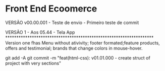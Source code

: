 # Front End Ecoomerce
VERSÃO v00.00.001 - Teste de envio - Primeiro teste de commit

VERSÃO 1 - Aos 05.44 - Tela App           *******************************************************************
Version one fhas Menu without ativivity; footer formated;feature products, offers and testimonial; brands that change colors in mouse-hover.



git add -A
git commit -m "feat(html-css): v01.01.000 - create struct of project with very sections"








